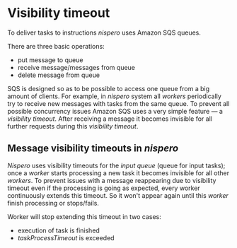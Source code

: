 # Visibility timeout

To deliver tasks to instructions *nispero* uses Amazon SQS queues.

There are three basic operations:

* put message to queue
* receive message/messages from queue
* delete message from queue

SQS is designed so as to be possible to access one queue from a big amount of clients. For example, in *nispero* system all *workers* periodically try to receive new messages with tasks from the same queue.
To prevent all possible concurrency issues Amazon SQS uses a very simple feature — a *visibility timeout*. After receiving a message it becomes invisible for all further requests during this *visibility timeout*.

## Message visibility timeouts in *nispero*

*Nispero* uses visibility timeouts for the *input queue* (queue for input tasks); once a *worker* starts processing a new task it becomes invisible for all other *workers*. To prevent issues with a message reappearing due to visibility timeout even if the processing is going as expected, every worker continuously extends this timeout. So it won't appear again until this *worker* finish processing or stops/fails.

Worker will stop extending this timeout in two cases:

* execution of task is finished
* *taskProcessTimeout* is exceeded
